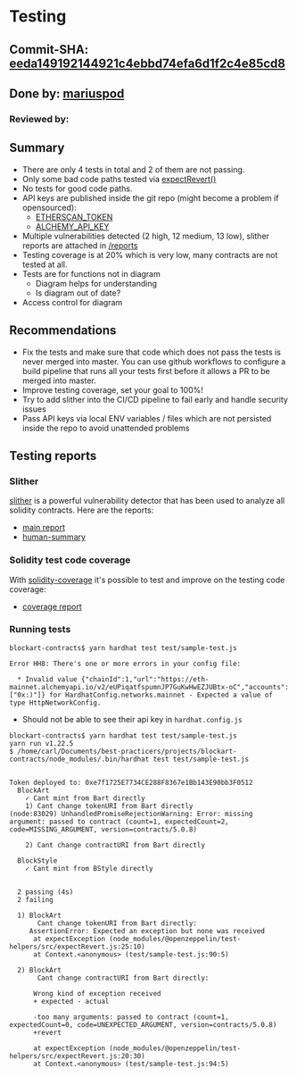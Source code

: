 # Testing
## Commit-SHA: [eeda149192144921c4ebbd74efa6d1f2c4e85cd8](https://github.com/adrianleb/blockart-contracts/commit/eeda149192144921c4ebbd74efa6d1f2c4e85cd8)
## Done by: [mariuspod](https://github.com/mariuspod)
### Reviewed by:

## Summary
* There are only 4 tests in total and 2 of them are not passing.
* Only some bad code paths tested via [expectRevert()](https://github.com/adrianleb/blockart-contracts/blob/master/test/sample-test.js#L83-L85)
* No tests for good code paths.
* API keys are published inside the git repo (might become a problem if opensourced):
   * [ETHERSCAN_TOKEN](https://github.com/adrianleb/blockart-contracts/blob/master/hardhat.config.js#L38)
   * [ALCHEMY_API_KEY](https://github.com/adrianleb/blockart-contracts/blob/master/hardhat.config.js#L45) 
* Multiple vulnerabilities detected (2 high, 12 medium, 13 low), slither reports are attached in [/reports](reports)
* Testing coverage is at 20% which is very low, many contracts are not tested at all.
* Tests are for functions not in diagram
    * Diagram helps for understanding
    * Is diagram out of date?
* Access control for diagram

## Recommendations
* Fix the tests and make sure that code which does not pass the tests is never merged into master. You can use github workflows to configure a build pipeline that runs all your tests first before it allows a PR to be merged into master.
* Improve testing coverage, set your goal to 100%!
* Try to add slither into the CI/CD pipeline to fail early and handle security issues
* Pass API keys via local ENV variables / files which are not persisted inside the repo to avoid unattended problems

## Testing reports

### Slither

[slither](https://github.com/crytic/slither) is a powerful vulnerability detector that has been used to analyze all solidity contracts.
Here are the reports:

* [main report](reports/slither-main.md)
* [human-summary](reports/slither-human-summary.md)

### Solidity test code coverage

With [solidity-coverage](https://hardhat.org/plugins/solidity-coverage.html) it's possible to test and improve on the testing code coverage:

* [coverage report](reports/coverage.md)

### Running tests
```
blockart-contracts$ yarn hardhat test test/sample-test.js 

Error HH8: There's one or more errors in your config file:

  * Invalid value {"chainId":1,"url":"https://eth-mainnet.alchemyapi.io/v2/eUPiqatfspumnJP7GuKwHwEZJUBtx-oC","accounts":["0x:)"]} for HardhatConfig.networks.mainnet - Expected a value of type HttpNetworkConfig.
```

* Should not be able to see their api key in `hardhat.config.js`


```
blockart-contracts$ yarn hardhat test test/sample-test.js 
yarn run v1.22.5
$ /home/carl/Documents/best-practicers/projects/blockart-contracts/node_modules/.bin/hardhat test test/sample-test.js


Token deployed to: 0xe7f1725E7734CE288F8367e1Bb143E90bb3F0512
  BlockArt
    ✓ Cant mint from Bart directly
    1) Cant change tokenURI from Bart directly
(node:83029) UnhandledPromiseRejectionWarning: Error: missing argument: passed to contract (count=1, expectedCount=2, code=MISSING_ARGUMENT, version=contracts/5.0.8)

    2) Cant change contractURI from Bart directly

  BlockStyle
    ✓ Cant mint from BStyle directly


  2 passing (4s)
  2 failing

  1) BlockArt
       Cant change tokenURI from Bart directly:
     AssertionError: Expected an exception but none was received
      at expectException (node_modules/@openzeppelin/test-helpers/src/expectRevert.js:25:10)
      at Context.<anonymous> (test/sample-test.js:90:5)

  2) BlockArt
       Cant change contractURI from Bart directly:

      Wrong kind of exception received
      + expected - actual

      -too many arguments: passed to contract (count=1, expectedCount=0, code=UNEXPECTED_ARGUMENT, version=contracts/5.0.8)
      +revert
      
      at expectException (node_modules/@openzeppelin/test-helpers/src/expectRevert.js:20:30)
      at Context.<anonymous> (test/sample-test.js:94:5)
```
